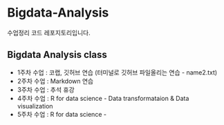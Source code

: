 # Bigdata-Analysis
수업정리 코드 레포지토리입니다.

## Bigdata Analysis class

  - 1주차 수업 : 코랩, 깃허브 연습 (터미널로 깃허브 파일올리는 연습 - name2.txt)
  - 2주차 수업 : Markdown 연습
  - 3주차 수업 : 추석 휴강
  - 4주차 수업 : R for data science - Data transformataion & Data visualization
  - 5주차 수업 : R for data science - 
